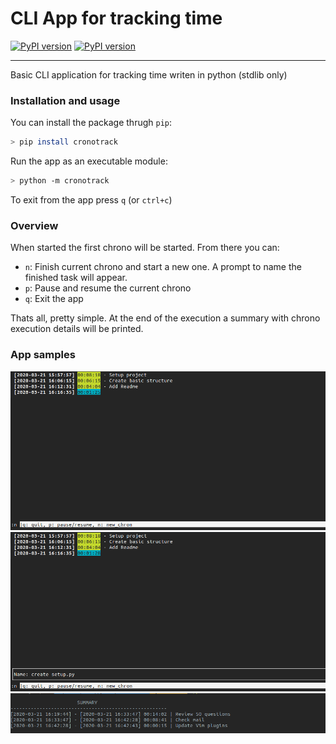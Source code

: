 # CLI App for tracking time
[![PyPI version](https://badge.fury.io/py/cronotrack.svg)](https://badge.fury.io/py/cronotrack)
[![PyPI version](https://img.shields.io/github/license/salpreh/cronotrack.svg)](https://img.shields.io/github/license/salpreh/cronotrack.svg)

---
Basic CLI application for tracking time writen in python (stdlib only)

### Installation and usage
You can install the package thrugh `pip`:
```sh
> pip install cronotrack
```
Run the app as an executable module:
```sh
> python -m cronotrack
```
To exit from the app press `q` (or `ctrl+c`)

### Overview
When started the first chrono will be started. From there you can:
- `n`: Finish current chrono and start a new one. A prompt to name the finished task will appear.
- `p`: Pause and resume the current chrono
- `q`: Exit the app

Thats all, pretty simple. At the end of the execution a summary with chrono execution details will be printed.

### App samples
<img src="https://raw.githubusercontent.com/salpreh/cronotrack/master/assets/crtk_1.png" alt="App sample">
<img src="https://raw.githubusercontent.com/salpreh/cronotrack/master/assets/crtk_name.png" alt="App sample (naming chrono)">
<img src="https://raw.githubusercontent.com/salpreh/cronotrack/master/assets/crtk_summ.png" alt="App summary sample">
